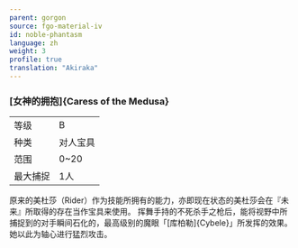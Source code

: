 ```yaml
---
parent: gorgon
source: fgo-material-iv
id: noble-phantasm
language: zh
weight: 3
profile: true
translation: "Akiraka"
---
```


### [女神的拥抱]{Caress of the Medusa}

<table>
  <tr><td>等级</td><td>B</td></tr>
  <tr><td>种类</td><td>对人宝具</td></tr>
  <tr><td>范围</td><td>0~20</td></tr>
  <tr><td>最大捕捉</td><td>1人</td></tr>
</table>

原来的美杜莎（Rider）作为技能所拥有的能力，亦即现在状态的美杜莎会在『未来』所取得的存在当作宝具来使用。
挥舞手持的不死杀手之枪后，能将视野中所捕捉到的对手瞬间石化的，最高级别的魔眼「[库柏勒]{Cybele}」所发挥的效果。
她以此为轴心进行猛烈攻击。
